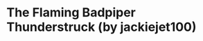 <!--
id: 54043524174
link: http://tumblr.atmos.org/post/54043524174/the-flaming-badpiper-thunderstruck-by
slug: the-flaming-badpiper-thunderstruck-by
date: Thu Jun 27 2013 14:19:39 GMT-0700 (PDT)
publish: 2013-06-027
tags: 
title: The Flaming Badpiper Thunderstruck (by jackiejet100)
-->


The Flaming Badpiper Thunderstruck (by jackiejet100)
====================================================



